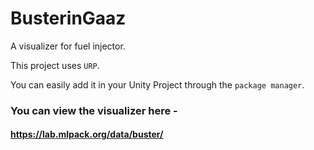 # BusterinGaaz
A visualizer for fuel injector.

This project uses `URP`.<br>

You can easily add it in your Unity Project through the `package manager`.

### You can view the visualizer here -
#### https://lab.mlpack.org/data/buster/
